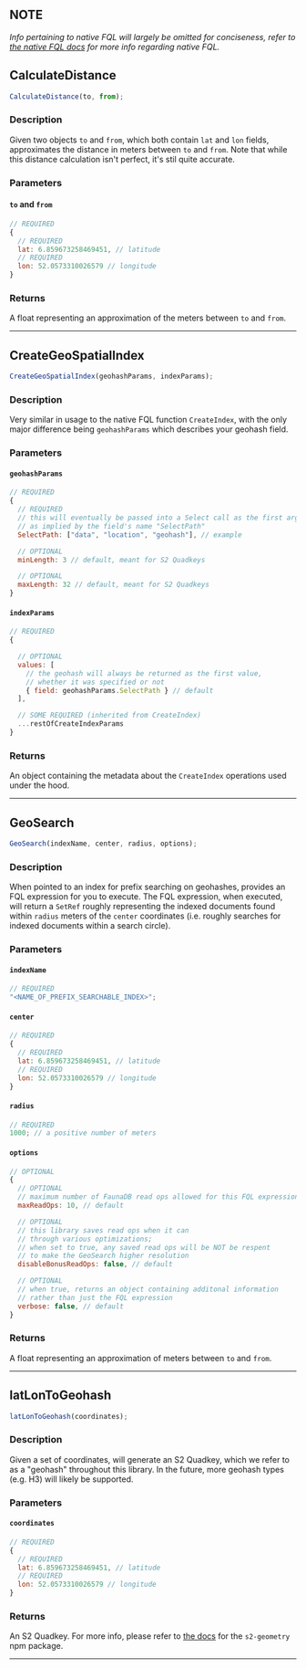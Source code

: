 ## NOTE

_Info pertaining to native FQL will largely be omitted for conciseness, refer to [the native FQL docs](https://docs.fauna.com/fauna/current/api/fql/cheat_sheet) for more info regarding native FQL._

## CalculateDistance

```js
CalculateDistance(to, from);
```

### Description

Given two objects `to` and `from`, which both contain `lat` and `lon` fields, approximates the distance in meters between `to` and `from`. Note that while this distance calculation isn't perfect, it's stil quite accurate.

### Parameters

#### `to` and `from`

```js
// REQUIRED
{
  // REQUIRED
  lat: 6.859673258469451, // latitude
  // REQUIRED
  lon: 52.0573310026579 // longitude
}
```

### Returns

A float representing an approximation of the meters between `to` and `from`.

---

## CreateGeoSpatialIndex

```js
CreateGeoSpatialIndex(geohashParams, indexParams);
```

### Description

Very similar in usage to the native FQL function `CreateIndex`, with the only major difference being `geohashParams` which describes your geohash field.

### Parameters

#### `geohashParams`

```js
// REQUIRED
{
  // REQUIRED
  // this will eventually be passed into a Select call as the first arg,
  // as implied by the field's name "SelectPath"
  SelectPath: ["data", "location", "geohash"], // example

  // OPTIONAL
  minLength: 3 // default, meant for S2 Quadkeys

  // OPTIONAL
  maxLength: 32 // default, meant for S2 Quadkeys
}
```

#### `indexParams`

```js
// REQUIRED
{

  // OPTIONAL
  values: [
    // the geohash will always be returned as the first value,
    // whether it was specified or not
    { field: geohashParams.SelectPath } // default
  ],

  // SOME REQUIRED (inherited from CreateIndex)
  ...restOfCreateIndexParams
}
```

### Returns

An object containing the metadata about the `CreateIndex` operations used under the hood.

---

## GeoSearch

```js
GeoSearch(indexName, center, radius, options);
```

### Description

When pointed to an index for prefix searching on geohashes, provides an FQL expression for you to execute. The FQL expression, when executed, will return a `SetRef` roughly representing the indexed documents found within `radius` meters of the `center` coordinates (i.e. roughly searches for indexed documents within a search circle).

### Parameters

#### `indexName`

```js
// REQUIRED
"<NAME_OF_PREFIX_SEARCHABLE_INDEX>";
```

#### `center`

```js
// REQUIRED
{
  // REQUIRED
  lat: 6.859673258469451, // latitude
  // REQUIRED
  lon: 52.0573310026579 // longitude
}
```

#### `radius`

```js
// REQUIRED
1000; // a positive number of meters
```

#### `options`

```js
// OPTIONAL
{
  // OPTIONAL
  // maximum number of FaunaDB read ops allowed for this FQL expression
  maxReadOps: 10, // default

  // OPTIONAL
  // this library saves read ops when it can
  // through various optimizations;
  // when set to true, any saved read ops will be NOT be respent
  // to make the GeoSearch higher resolution
  disableBonusReadOps: false, // default

  // OPTIONAL
  // when true, returns an object containing additonal information
  // rather than just the FQL expression
  verbose: false, // default
}
```

### Returns

A float representing an approximation of meters between `to` and `from`.

---

## latLonToGeohash

```js
latLonToGeohash(coordinates);
```

### Description

Given a set of coordinates, will generate an S2 Quadkey, which we refer to as a "geohash" throughout this library. In the future, more geohash types (e.g. H3) will likely be supported.

### Parameters

#### `coordinates`

```js
// REQUIRED
{
  // REQUIRED
  lat: 6.859673258469451, // latitude
  // REQUIRED
  lon: 52.0573310026579 // longitude
}
```

### Returns

An S2 Quadkey. For more info, please refer to [the docs](https://www.npmjs.com/package/s2-geometry#simple-examples) for the `s2-geometry` npm package.

---
